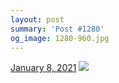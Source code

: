 ```yaml
---
layout: post
summary: 'Post #1280'
og_image: 1280-960.jpg
---
```


<p>
  <time>
    <a href="/1280">January 8, 2021</a>
  </time>
  <a href="/1280">
    <img src="{{ site.assets_url }}/1280-480.jpg" srcset="{{ site.assets_url }}/1280-240.jpg 240w, {{ site.assets_url }}/1280-480.jpg 480w, {{ site.assets_url }}/1280-720.jpg 720w, {{ site.assets_url }}/1280-960.jpg 960w" sizes="(min-width: 700px) 50vw, calc(100vw - 2rem)" />
  </a>
</p>
